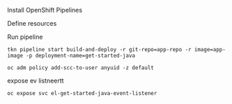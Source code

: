 Install OpenShift Pipelines

Define resources

Run pipeline

```
tkn pipeline start build-and-deploy -r git-repo=app-repo -r image=app-image -p deployment-name=get-started-java
```


```
oc adm policy add-scc-to-user anyuid -z default
```


expose ev listneertt
```
oc expose svc el-get-started-java-event-listener
```
